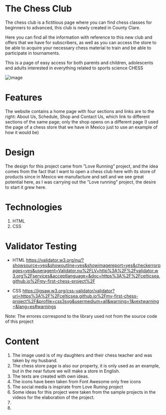 # The Chess Club



The chess club is a fictitious page where you can find chess classes for beginners to advanced, this club is newly created in County Clare.

Here you can find all the information with reference to this new club and offers that we have for subscribers, as well as you can access the store to be able to acquire your necessary chess material to train and be able to participate in tournaments.

This is a page of easy access for both parents and children, adolescents and adults interested in everything related to sports science CHESS

![image](https://user-images.githubusercontent.com/106631719/182316200-429cd6e8-fe85-4a8d-a86d-f8140a6bbc16.png)


# Features

The website contains a home page with four sections and links are to the right: About Us, Schedule, Shop and Contact Us, which link to different sections of the same page; only the shop opens on a different page (I used the page of a chess store that we have in Mexico just to use an example of how it would be)


# Design
The design for this project came from ”Love Running” project, and the idea comes from the fact that I want to open a chess club here with its store of products since in Mexico we manufacture and sell and we see great potential here, as I was carrying out the "Love running" project, the desire to start it grew here.

# Technologies

1. HTML
2. CSS

# Validator Testing

* HTML
https://validator.w3.org/nu/?showsource=yes&showoutline=yes&showimagereport=yes&checkerrorpages=yes&useragent=Validator.nu%2FLV+http%3A%2F%2Fvalidator.w3.org%2Fservices&acceptlanguage=&doc=https%3A%2F%2Fcelticsea.github.io%2Fmy-first-chess-project%2F

* CSS
https://jigsaw.w3.org/css-validator/validator?uri=https%3A%2F%2Fcelticsea.github.io%2Fmy-first-chess-project%2F&profile=css3svg&usermedium=all&warning=1&vextwarning=&lang=es#warnings

Note: The errores correspond to the library used not from the source code of this project


# Content

1. The image used is of my daughters and their chess teacher and was taken by my husband.
2. The chess store page is also our property, it is only used as an example, but in the near future we will make a store in English.
3. The texts are created with own ideas.
4. The icons have been taken from Font Awesome only free icons
5. The social media is inspirate from Love Runing project
6. Some ideas for this project were taken from the sample projects in the videos for the elaboration of the project.
7. 
8. 


